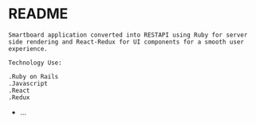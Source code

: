 # README

	Smartboard application converted into RESTAPI using Ruby for server side rendering and React-Redux for UI components for a smooth user experience.

	Technology Use:

	.Ruby on Rails
	.Javascript
	.React
	.Redux


* ...
